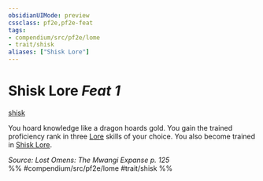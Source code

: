 ```yaml
---
obsidianUIMode: preview
cssclass: pf2e,pf2e-feat
tags:
- compendium/src/pf2e/lome
- trait/shisk
aliases: ["Shisk Lore"]
---
```

# Shisk Lore  *Feat 1*  
[shisk](/rules/traits/shisk-lome.md)  


You hoard knowledge like a dragon hoards gold. You gain the trained proficiency rank in three [Lore](/compendium/skills.md#Lore) skills of your choice. You also become trained in [Shisk Lore](/compendium/skills.md#Lore).

*Source: Lost Omens: The Mwangi Expanse p. 125*  
%% #compendium/src/pf2e/lome #trait/shisk %%